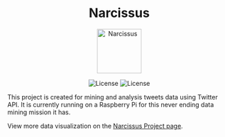 <center>
<h1>Narcissus</h1>
<p />
<img src=“https://i.imgur.com/dvlkrSY.png” alt="Narcissus" width="100" height="100">
<p />
<img src="https://img.shields.io/badge/License-MIT-blue.svg?style=flat-square" alt="License">
<img src="https://img.shields.io/badge/Author-Gabriel-green.svg?style=flat-square" alt="License">
</center>

This project is created for mining and analysis tweets data using Twitter API. It is currently running on a Raspberry Pi for this never ending data mining mission it has.

View more data visualization on the [Narcissus Project page](https://gabriel-chen.github.io/Narcissus).

